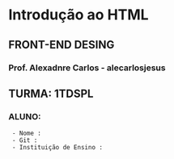 # Introdução ao HTML

## FRONT-END DESING

### Prof. Alexadnre Carlos - alecarlosjesus

## TURMA: 1TDSPL

### ALUNO:
```
 - Nome :
 - Git :
 - Instituição de Ensino :
```